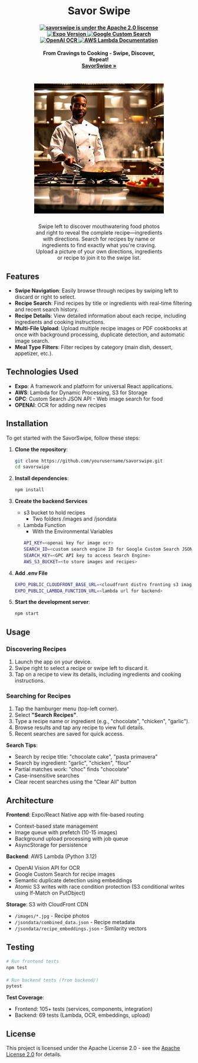 <div align="center" style="display: block;margin-left: auto;margin-right: auto;width: 70%;">
<h1>Savor Swipe</h1>

<h4 align="center">
  <a href="https://www.apache.org/licenses/LICENSE-2.0.html">
    <img src="https://img.shields.io/badge/license-Apache2.0-blue" alt="savorswipe is under the Apache 2.0 liscense" />
  </a>
  <a href="https://github.com/circlemind-ai/fast-graphrag/blob/main/CONTRIBUTING.md">
    <img src="https://img.shields.io/badge/Expo-51+-orange" alt="Expo Version" />
  </a>
  <a href="https://programmablesearchengine.google.com/about/">
    <img src="https://img.shields.io/badge/Google%20Custom%20Search-violet" alt="Google Custom Search" />
  </a>
  <a href="https://platform.openai.com/docs/guides/vision">
    <img src="https://img.shields.io/badge/OpenAI-Vision-yellow" alt="OpenAI OCR" />
  </a>
  <a href="https://docs.aws.amazon.com/lambda/">
    <img src="https://img.shields.io/badge/AWS-Lambda-green" alt="AWS Lambda Documentation" />
  </a>
</h4>
<p align="center">
  <p align="center"><b>From Cravings to Cooking - Swipe, Discover, Repeat!<br> <a href="https://savorswipe.fun/"> SavorSwipe » </a> </b> </p>
</p>
<h1 align="center">
  <img width="400" src="banner.jpg" alt="savorswipe-app icon">
</h1>
<p>Swipe left to discover mouthwatering food photos
and right to reveal the complete recipe—ingredients with directions.
Search for recipes by name or ingredients to find exactly what you're craving.
Upload a picture of your own directions, ingredients or recipe to join it to the swipe list. </p>
</div>
            
## Features

- **Swipe Navigation**: Easily browse through recipes by swiping left to discard or right to select.
- **Recipe Search**: Find recipes by title or ingredients with real-time filtering and recent search history.
- **Recipe Details**: View detailed information about each recipe, including ingredients and cooking instructions.
- **Multi-File Upload**: Upload multiple recipe images or PDF cookbooks at once with background processing, duplicate detection, and automatic image search.
- **Meal Type Filters**: Filter recipes by category (main dish, dessert, appetizer, etc.).

## Technologies Used

- **Expo**: A framework and platform for universal React applications.
- **AWS**: Lambda for Dynamic Processing, S3 for Storage
- **GPC**: Custom Search JSON API - Web image search for food 
- **OPENAI**: OCR for adding new recipes

## Installation

To get started with the SavorSwipe, follow these steps:

1. **Clone the repository**:
   ```bash
   git clone https://github.com/yourusername/savorswipe.git
   cd savorswipe
   ```

2. **Install dependencies**:
   ```bash
   npm install 
   ```

3. **Create the backend Services**
   - s3 bucket to hold recipes
      - Two folders /images and /jsondata
   - Lambda Function
      - With the Environmental Variables
      ```bash
      API_KEY=<openai key for image ocr>
      SEARCH_ID=<custom search engine ID for Google Custom Search JSON API>
      SEARCH_KEY=<GPC API key to access Search Engine>
      AWS_S3_BUCKET=<to store images and recipes>
      ```

5. **Add .env File**
   ```bash
   EXPO_PUBLIC_CLOUDFRONT_BASE_URL=<cloudfront distro fronting s3 image bucket>
   EXPO_PUBLIC_LAMBDA_FUNCTION_URL=<lambda url for backend>
   ```

5. **Start the development server**:
   ```bash
   npm start
   ```
## Usage

### Discovering Recipes

1. Launch the app on your device.
2. Swipe right to select a recipe or swipe left to discard it.
3. Tap on a recipe to view its details, including ingredients and cooking instructions.

### Searching for Recipes

1. Tap the hamburger menu (top-left corner).
2. Select **"Search Recipes"**.
3. Type a recipe name or ingredient (e.g., "chocolate", "chicken", "garlic").
4. Browse results and tap any recipe to view full details.
5. Recent searches are saved for quick access.

**Search Tips**:
- Search by recipe title: "chocolate cake", "pasta primavera"
- Search by ingredient: "garlic", "chicken", "flour"
- Partial matches work: "choc" finds "chocolate"
- Case-insensitive searches
- Clear recent searches using the "Clear All" button

## Architecture

**Frontend**: Expo/React Native app with file-based routing
- Context-based state management
- Image queue with prefetch (10-15 images)
- Background upload processing with job queue
- AsyncStorage for persistence

**Backend**: AWS Lambda (Python 3.12)
- OpenAI Vision API for OCR
- Google Custom Search for recipe images
- Semantic duplicate detection using embeddings
- Atomic S3 writes with race condition protection (S3 conditional writes using If-Match on PutObject)

**Storage**: S3 with CloudFront CDN
- `/images/*.jpg` - Recipe photos
- `/jsondata/combined_data.json` - Recipe metadata
- `/jsondata/recipe_embeddings.json` - Similarity vectors

## Testing

```bash
# Run frontend tests
npm test

# Run backend tests (from backend/)
pytest
```

**Test Coverage**:
- Frontend: 105+ tests (services, components, integration)
- Backend: 69 tests (Lambda, OCR, embeddings, upload)

## License

This project is licensed under the Apache License 2.0 - see the [Apache License 2.0](https://www.apache.org/licenses/LICENSE-2.0) for details.

